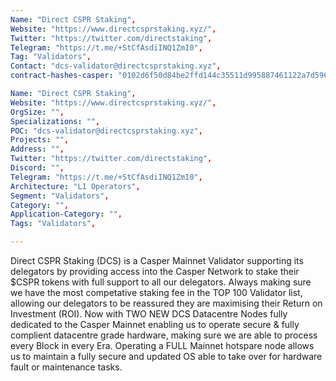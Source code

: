 ```yaml
--- 
Name: "Direct CSPR Staking", 
Website: "https://www.directcsprstaking.xyz/", 
Twitter: "https://twitter.com/directstaking", 
Telegram: "https://t.me/+StCfAsdiINQ1ZmI0",
Tag: "Validators",
Contact: "dcs-validator@directcsprstaking.xyz",
contract-hashes-casper: "0102d6f50d84be2ffd144c35511d995887461122a7d5967e49982c914b02ee3d5f",

Name: "Direct CSPR Staking", 
Website: "https://www.directcsprstaking.xyz/", 
OrgSize: "",
Specializations: "",
POC: "dcs-validator@directcsprstaking.xyz",
Projects: "",
Address: "",
Twitter: "https://twitter.com/directstaking", 
Discord: "",
Telegram: "https://t.me/+StCfAsdiINQ1ZmI0",
Architecture: "L1 Operators",
Segment: "Validators",
Category: "",
Application-Category: "",
Tags: "Validators",

--- 
```

<!--lang:en--> 
Direct CSPR Staking (DCS) is a Casper Mainnet Validator supporting its delegators by providing access into the Casper Network to stake their $CSPR tokens with full support to all our delegators. Always making sure we have the most competative staking fee in the TOP 100 Validator list, allowing our delegators to be reassured they are maximising their Return on Investment (ROI). Now with TWO NEW DCS Datacentre Nodes fully dedicated to the Casper Mainnet enabling us to operate secure & fully complient datacentre grade hardware, making sure we are able to process every Block in every Era. Operating a FULL Mainnet hotspare node allows us to maintain a fully secure and updated OS able to take over for hardware fault or maintenance tasks.
